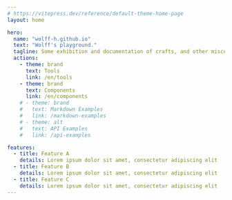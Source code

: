 ```yaml
---
# https://vitepress.dev/reference/default-theme-home-page
layout: home

hero:
  name: "wolff-h.github.io"
  text: "Wolff's playground."
  tagline: Some exhibition and documentation of crafts, and other miscellaneous stuff.
  actions:
    - theme: brand
      text: Tools
      link: /en/tools
    - theme: brand
      text: Components
      link: /en/components
    # - theme: brand
    #   text: Markdown Examples
    #   link: /markdown-examples
    # - theme: alt
    #   text: API Examples
    #   link: /api-examples

features:
  - title: Feature A
    details: Lorem ipsum dolor sit amet, consectetur adipiscing elit
  - title: Feature B
    details: Lorem ipsum dolor sit amet, consectetur adipiscing elit
  - title: Feature C
    details: Lorem ipsum dolor sit amet, consectetur adipiscing elit
---
```

